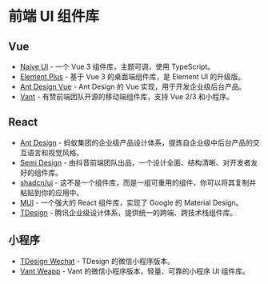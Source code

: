 # 前端 UI 组件库

## Vue

- [Naive UI](https://www.naiveui.com/) - 一个 Vue 3 组件库，主题可调，使用 TypeScript。
- [Element Plus](https://element-plus.org/) - 基于 Vue 3 的桌面端组件库，是 Element UI 的升级版。
- [Ant Design Vue](https://antdv.com/) - Ant Design 的 Vue 实现，用于开发企业级后台产品。
- [Vant](https://vant.pro/vant/) - 有赞前端团队开源的移动端组件库，支持 Vue 2/3 和小程序。

## React

- [Ant Design](https://ant.design/) - 蚂蚁集团的企业级产品设计体系，提炼自企业级中后台产品的交互语言和视觉风格。
- [Semi Design](https://semi.design/) - 由抖音前端团队出品，一个设计全面、结构清晰、对开发者友好的组件库。
- [shadcn/ui](https://ui.shadcn.com/) - 这不是一个组件库，而是一组可重用的组件，你可以将其复制并粘贴到你的应用中。
- [MUI](https://mui.com/) - 一个强大的 React 组件库，实现了 Google 的 Material Design。
- [TDesign](https://tdesign.tencent.com/) - 腾讯企业级设计体系，提供统一的跨端、跨技术栈组件库。

## 小程序

- [TDesign Wechat](https://tdesign.tencent.com/miniprogram/getting-started) - TDesign 的微信小程序版本。
- [Vant Weapp](https://vant.pro/vant-weapp/) - Vant 的微信小程序版本，轻量、可靠的小程序 UI 组件库。
